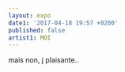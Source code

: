 ```yaml
---
layout: expo
date1: '2017-04-18 19:57 +0200'
published: false
artist1: MOI
---
```

mais non, j plaisante..